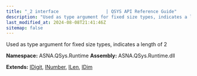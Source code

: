 ```yaml
---
title: "_2 interface                  | QSYS API Reference Guide"
description: "Used as type argument for fixed size types, indicates a length of 2  "
last_modified_at: 2024-08-08T21:41:46Z
sitemap: false
---
```


Used as type argument for fixed size types, indicates a length of 2 

**Namespace:** ASNA.QSys.Runtime
**Assembly:** ASNA.QSys.Runtime.dll

**Extends:** [IDigit](/reference/runtime/qsys-runtime/i-digit.html), [INumber](/reference/runtime/qsys-runtime/i-number.html), [ILen](/reference/runtime/qsys-runtime/i-len.html), [IDim](/reference/runtime/qsys-runtime/i-dim.html)
<br>
<br>
